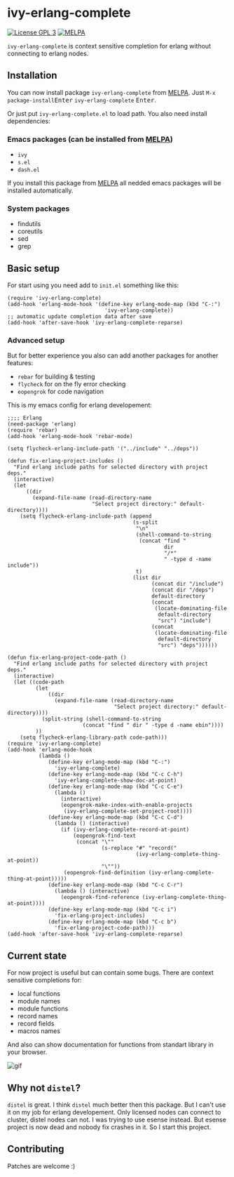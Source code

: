 # ivy-erlang-complete


[![License GPL 3](https://img.shields.io/badge/license-GPL_3-green.svg)](http://www.gnu.org/licenses/gpl-3.0.txt)
[![MELPA](https://melpa.org/packages/ivy-erlang-complete-badge.svg)](https://melpa.org/#/ivy-erlang-complete)

`ivy-erlang-complete` is context sensitive completion for erlang
without connecting to erlang nodes.

## Installation

You can now install package `ivy-erlang-complete` from
[MELPA](https://melpa.org/#/getting-started). Just `M-x`
`package-install`<kbd>Enter</kbd> `ivy-erlang-complete` <kbd>Enter</kbd>.

Or just put `ivy-erlang-complete.el` to load path. You also need install
dependencies:
### Emacs packages (can be installed from [MELPA](https://melpa.org/))
 * `ivy`
 * `s.el`
 * `dash.el`
 
If you install this package from [MELPA](https://melpa.org/) all nedded
emacs packages will be installed automatically.

### System packages
 * findutils
 * coreutils
 * sed
 * grep
 
## Basic setup

For start using you need add to `init.el` something like this:

``` emacs-lisp
(require 'ivy-erlang-complete)
(add-hook 'erlang-mode-hook '(define-key erlang-mode-map (kbd "C-:")
                               'ivy-erlang-complete))
;; automatic update completion data after save
(add-hook 'after-save-hook 'ivy-erlang-complete-reparse)
```

### Advanced setup

But for better experience you also can add another packages for another
features:

* `rebar` for building & testing
* `flycheck` for on the fly error checking
* `eopengrok` for code navigation

This is my emacs config for erlang developement:

``` emacs-lisp
;;;; Erlang
(need-package 'erlang)
(require 'rebar)
(add-hook 'erlang-mode-hook 'rebar-mode)

(setq flycheck-erlang-include-path '("../include" "../deps"))

(defun fix-erlang-project-includes ()
  "Find erlang include paths for selected directory with project deps."
  (interactive)
  (let
      ((dir
        (expand-file-name (read-directory-name
                           "Select project directory:" default-directory))))
    (setq flycheck-erlang-include-path (append
                                        (s-split
                                         "\n"
                                         (shell-command-to-string
                                          (concat "find "
                                                  dir
                                                  "/*"
                                                  " -type d -name include"))
                                         t)
                                        (list dir
                                              (concat dir "/include")
                                              (concat dir "/deps")
                                              default-directory
                                              (concat
                                               (locate-dominating-file
                                                default-directory
                                                "src") "include")
                                              (concat
                                               (locate-dominating-file
                                                default-directory
                                                "src") "deps"))))))

(defun fix-erlang-project-code-path ()
  "Find erlang include paths for selected directory with project deps."
  (interactive)
  (let ((code-path
         (let
             ((dir
               (expand-file-name (read-directory-name
                                  "Select project directory:" default-directory))))
           (split-string (shell-command-to-string
                        (concat "find " dir " -type d -name ebin"))))
         ))
    (setq flycheck-erlang-library-path code-path)))
(require 'ivy-erlang-complete)
(add-hook 'erlang-mode-hook
          (lambda ()
             (define-key erlang-mode-map (kbd "C-:")
               'ivy-erlang-complete)
             (define-key erlang-mode-map (kbd "C-c C-h")
               'ivy-erlang-complete-show-doc-at-point)
             (define-key erlang-mode-map (kbd "C-c C-e")
               (lambda ()
                 (interactive)
                 (eopengrok-make-index-with-enable-projects
                  (ivy-erlang-complete-set-project-root))))
             (define-key erlang-mode-map (kbd "C-c C-d")
               (lambda () (interactive)
                 (if (ivy-erlang-complete-record-at-point)
                     (eopengrok-find-text
                      (concat "\""
                              (s-replace "#" "record("
                                         (ivy-erlang-complete-thing-at-point))
                              "\""))
                  (eopengrok-find-definition (ivy-erlang-complete-thing-at-point)))))
             (define-key erlang-mode-map (kbd "C-c C-r")
               (lambda () (interactive)
                 (eopengrok-find-reference (ivy-erlang-complete-thing-at-point))))
             (define-key erlang-mode-map (kbd "C-c i")
               'fix-erlang-project-includes)
             (define-key erlang-mode-map (kbd "C-c b")
               'fix-erlang-project-code-path)))
(add-hook 'after-save-hook 'ivy-erlang-complete-reparse)

```

## Current state

For now project is useful but can contain some bugs. There are context
sensitive completions for:
* local functions
* module names
* module functions
* record names
* record fields
* macros names

And also can show documentation for functions from standart library in
your browser.

![gif](https://github.com/s-kostyaev/ivy-erlang-complete/raw/master/try.gif)

## Why not `distel`?

`distel` is great. I think `distel` much better then this package. But
I can't use it on my job for erlang developement. Only licensed nodes
can connect to cluster, distel nodes can not. I was trying to use esense
instead. But esense project is now dead and nobody fix crashes in
it. So I start this project.

## Contributing

Patches are welcome :)
